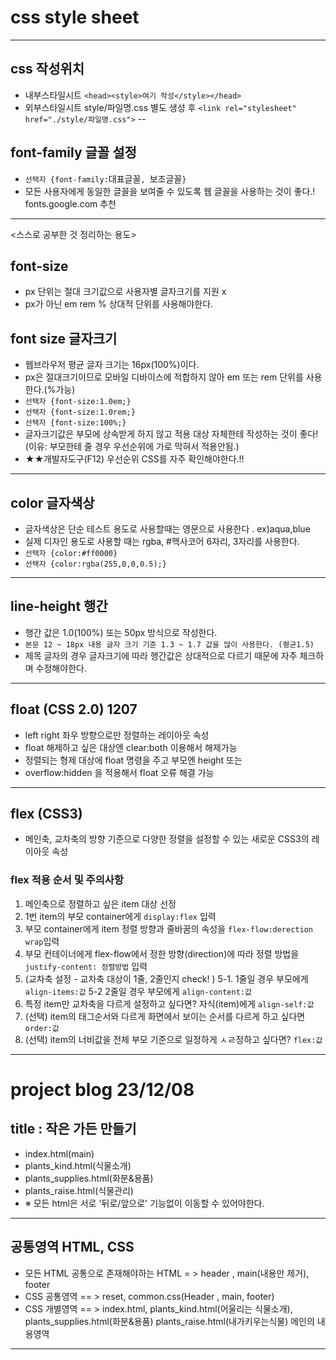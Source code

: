 # css style sheet
----
## css 작성위치 
* 내부스타일시트 `<head><style>여기 작성</style></head>`
* 외부스타일시트 style/파일명.css 별도 생성 후 
    `<link rel="stylesheet" href="./style/파일명.css">`
--
## font-family 글꼴 설정
* `선택자 {font-family:`대표글꼴`, `보조글꼴`}`
* 모든 사용자에게 동일한 글꼴을 보여줄 수 있도록 웹 글꼴을 사용하는 것이 좋다.! fonts.google.com 추천
------------------------------
<스스로 공부한 것 정리하는 용도>
## font-size
* px 단위는 절대 크기값으로 사용자별 글자크기를 지원 x 
* px가 아닌 em rem % 상대적 단위를 사용해야한다.

## font size 글자크기 
* 웹브라우저 평균 글자 크기는 16px(100%)이다.
* px은 절대크기이므로 모바일 디바이스에 적합하지 않아 em 또는 rem 단위를 사용한다.(%가능)
* `선택자 {font-size:1.0em;}`
* `선택자 {font-size:1.0rem;}`
* `선택자 {font-size:100%;}`
* 글자크기값은 부모에 상속받게 하지 않고 적용 대상 자체한테 작성하는 것이 좋다!(이유: 부모한테 줄 경우 우선순위에 가로 막혀서 적용안됨.)
* ★★개발자도구(F12) 우선순위 CSS를 자주 확인해야한다.!!

---
## color 글자색상 
* 글자색상은 단순 테스트 용도로 사용할때는 영문으로 사용한다 . ex)aqua,blue
* 실제 디자인 용도로 사용할 때는 rgba, #헥사코어 6자리, 3자리를 사용한다.
* `선택자 {color:#ff0000}`
* `선택자 {color:rgba(255,0,0,0.5);}`
-----------------------------------------------
## line-height 행간
* 행간 값은 1.0(100%) 또는 50px 방식으로 작성한다.
* `본문 12 ~ 18px 내용 글자 크기 기준 1.3 ~ 1.7 값을 많이 사용한다. (평균1.5)`
* 제목 글자의 경우 글자크기에 따라 행간값은 상대적으로 다르기 때문에 자주 체크하며 수정해야한다.
------------------------------------------------------------
## float (CSS 2.0) 1207
* left right 좌우 방향으로만 정렬하는 레이아웃 속성
* float 해제하고 싶은 대상엔 clear:both 이용해서 해제가능 
* 정렬되는 형제 대상에 float 명령을 주고 부모엔 height 또는 
* overflow:hidden 을 적용해서 float 오류 해결 가능  
-----------------------------------------------------------------------
## flex (CSS3)
* 메인축, 교차축의 방향 기준으로 다양한 정렬을 설정할 수 있는 새로운 CSS3의 레이아웃 속성
### flex 적용 순서 및 주의사항 
1. 메인축으로 정렬하고 싶은 item 대상 선정 
2. 1번 item의 부모 container에게 `display:flex` 입력
3. 부모 container에게 item 정렬 방향과 줄바꿈의 속성을 `flex-flow:derection wrap`입력 
4. 부모 컨테이너에게 flex-flow에서 정한 방향(direction)에 따라 
정렬 방법을 `justify-content: 정렬방법` 입력
5. (교차축 설정 - 교차축 대상이 1줄, 2줄인지 check! )
5-1. 1줄일 경우 부모에게 `align-items:값`
5-2  2줄일 경우 부모에게  `align-content:값`
6. 특정 item만 교차축을 다르게 설정하고 싶다면? 자식(item)에게 `align-self:값`
7. (선택) item의 태그순서와 다르게 화면에서 보이는 순서를 다르게 하고 싶다면 `order:값`
8. (선택) item의 너비값을 전체 부모 기준으로 일정하게 ㅅㄹ정하고 싶다면? `flex:값`
--------------------------------------------------------------------------------

# project blog 23/12/08 
## title : 작은 가든 만들기 
* index.html(main)
* plants_kind.html(식물소개)
* plants_supplies.html(화분&용품)
* plants_raise.html(식물관리)
* ※ 모든 html은 서로 '뒤로/앞으로' 기능없이 이동할 수 있어야한다.
------------
## 공통영역 HTML, CSS 
* 모든 HTML 공통으로 존재해야하는 HTML = > header , main(내용만 제거), footer
* CSS 공통영역 == > reset, common.css(Header , main, footer)
* CSS 개별영역 == > index.html, plants_kind.html(어울리는 식물소개), plants_supplies.html(화분&용품) plants_raise.html(내가키우는식물) 메인의 내용영역 
---------
